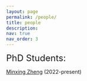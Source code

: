 ```yaml
---
layout: page
permalink: /people/
title: people
description: 
nav: true
nav_order: 3
---
```


<font size="+2">PhD Students:</font>

[Minxing Zheng](https://www.marshall.usc.edu/personnel/minxing-zheng) (2022-present)
